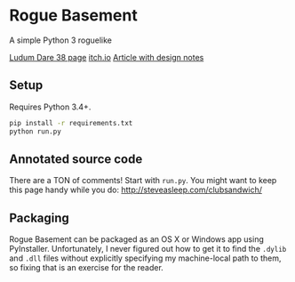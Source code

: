 # Rogue Basement

A simple Python 3 roguelike

[Ludum Dare 38 page](https://ldjam.com/events/ludum-dare/38/rogue-basement)
[itch.io](https://irskep.itch.io/roguebasement)
[Article with design notes](http://steveasleep.com/the-design-and-implementation-of-rogue-basement.html)

## Setup

Requires Python 3.4+.

```sh
pip install -r requirements.txt
python run.py
```

## Annotated source code

There are a TON of comments! Start with `run.py`. You might want to keep
this page handy while you do: http://steveasleep.com/clubsandwich/

## Packaging

Rogue Basement can be packaged as an OS X or Windows app using PyInstaller.
Unfortunately, I never figured out how to get it to find the `.dylib` and
`.dll` files without explicitly specifying my machine-local path to them, so
fixing that is an exercise for the reader.
